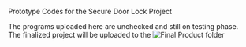 Prototype Codes for the Secure Door Lock Project

The programs uploaded here are unchecked and still on testing phase.\
The finalized project will be uploaded to the ![Final Product](https://github.com/dandeviant/ESP8266-Server-Door-Lock/tree/main/final_product) folder
